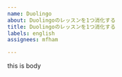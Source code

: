 ```yaml
---
name: Duolingo
about: Duolingoのレッスンを1つ消化する
title: Duolingoのレッスンを1つ消化する
labels: english
assignees: mfham

---
```


this is body
